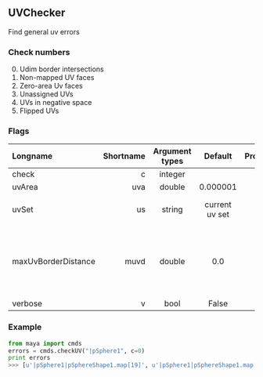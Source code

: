 ## UVChecker
Find general uv errors

### Check numbers
0. Udim border intersections
1. Non-mapped UV faces
2. Zero-area Uv faces
3. Unassigned UVs
4. UVs in negative space
5. Flipped UVs

### Flags
| Longname | Shortname | Argument types | Default | Properties | Description |
|:---------|----------:|:--------------:|:-------:|:----------:|:-----------:|
|check|c|integer||C||
|uvArea|uva|double|0.000001|C||
|uvSet|us|string|current uv set|C|Set what uv set you want to us|
|maxUvBorderDistance|muvd|double|0.0|C|Ignore UVs close to udims borders for "Udim border intersections" check|
|verbose|v|bool|False|C||

### Example
```python
from maya import cmds
errors = cmds.checkUV("|pSphere1", c=0)
print errors
>>> [u'|pSphere1|pSphereShape1.map[19]', u'|pSphere1|pSphereShape1.map[20]', ...]
```